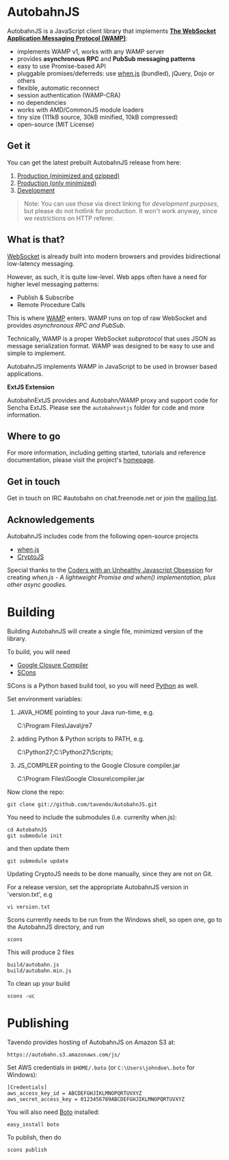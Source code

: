 # AutobahnJS

AutobahnJS is a JavaScript client library that implements **[The WebSocket Application Messaging Protocol (WAMP)](http://wamp.ws/)**:

 * implements WAMP v1, works with any WAMP server
 * provides **asynchronous RPC** and **PubSub messaging patterns**
 * easy to use Promise-based API
 * pluggable promises/deferreds: use [when.js](https://github.com/cujojs/when) (bundled), jQuery, Dojo or others
 * flexible, automatic reconnect
 * session authentication (WAMP-CRA)
 * no dependencies
 * works with AMD/CommonJS module loaders
 * tiny size (111kB source, 30kB minified, 10kB compressed)
 * open-source (MIT License)


## Get it

You can get the latest prebuilt AutobahnJS release from here:

  1. [Production (minimized and gzipped)](http://autobahn.s3.amazonaws.com/js/autobahn.min.jgz)
  2. [Production (only minimized)](http://autobahn.s3.amazonaws.com/js/autobahn.min.js)
  3. [Development](http://autobahn.s3.amazonaws.com/js/autobahn.js)

> Note: You can use those via direct linking for *development purposes*, but please do not hotlink for production. It won't work anyway, since we restrictions on HTTP referer.

## What is that?

[WebSocket](http://tools.ietf.org/html/rfc6455) is already built into
modern browsers and provides bidirectional low-latency messaging.

However, as such, it is quite low-level. Web apps often have a need for
higher level messaging patterns:

  * Publish & Subscribe
  * Remote Procedure Calls

This is where [WAMP](http://wamp.ws/) enters. WAMP runs on top of raw WebSocket and provides *asynchronous RPC and PubSub*.

Technically, WAMP is a proper WebSocket *subprotocol* that uses JSON as
message serialization format. WAMP was designed to be easy to use and
simple to implement.

AutobahnJS implements WAMP in JavaScript to be used in browser based applications.

**ExtJS Extension**

AutobahnExtJS provides and Autobahn/WAMP proxy and support code for Sencha ExtJS. Please see the `autobahnextjs` folder for code and more information.


## Where to go

For more information, including getting started, tutorials and reference documentation, please visit the project's [homepage](http://autobahn.ws/js).


## Get in touch

Get in touch on IRC #autobahn on chat.freenode.net or join the [mailing list](http://groups.google.com/group/autobahnws).


## Acknowledgements

AutobahnJS includes code from the following open-source projects

  * [when.js](https://github.com/cujojs/when)
  * [CryptoJS](http://code.google.com/p/crypto-js/)

Special thanks to the [Coders with an Unhealthy Javascript Obsession](http://cujojs.com/) for creating *when.js - A lightweight Promise and when() implementation, plus other async goodies.*


# Building

Building AutobahnJS will create a single file, minimized version of the library.

To build, you will need

  * [Google Closure Compiler](http://closure-compiler.googlecode.com/files/compiler-latest.zip)
  * [SCons](http://www.scons.org/)

SCons is a Python based build tool, so you will need [Python](http://python.org/) as well.

Set environment variables:

  1. JAVA_HOME pointing to your Java run-time, e.g.
   
  		C:\Program Files\Java\jre7

  2. adding Python & Python scripts to PATH, e.g.  		
		
 		C:\Python27;C:\Python27\Scripts;

  3. JS_COMPILER pointing to the Google Closure compiler.jar
  
		C:\Program Files\Google Closure\compiler.jar

 

Now clone the repo:

	git clone git://github.com/tavendo/AutobahnJS.git

You need to include the submodules (i.e. currenlty when.js):

	cd AutobahnJS
	git submodule init

and then update them

	git submodule update 

Updating CryptoJS needs to be done manually, since they are not on Git.


For  a release version, set the appropriate AutobahnJS version in 'version.txt', e.g 

    vi version.txt

Scons currently needs to be run from the Windows shell, so open one, go to the AutobahnJS directory, and run

	scons

This will produce 2 files

    build/autobahn.js
    build/autobahn.min.js

To clean up your build

	scons -uc


# Publishing

Tavendo provides hosting of AutobahnJS on Amazon S3 at:

    https://autobahn.s3.amazonaws.com/js/

Set AWS credentials in `$HOME/.boto` (or `C:\Users\johndoe\.boto` for Windows):

    [Credentials]
    aws_access_key_id = ABCDEFGHJIKLMNOPQRTUVXYZ
    aws_secret_access_key = 0123456789ABCDEFGHJIKLMNOPQRTUVXYZ
    
You will also need [Boto](http://docs.pythonboto.org) installed:

    easy_install boto

To publish, then do

    scons publish
